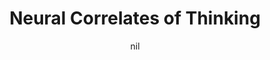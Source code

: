 ---
title: "Neural Correlates of Thinking"
project_id: 
date: nil
conference_id: ""
presenters:
   - peter_bandettini
summary: "<p>Neural Correlates of Thinking, Elba, Italy</p>"
file: /assets/presentations/T191.ppt
filename: T191.ppt
layout: presentation
---